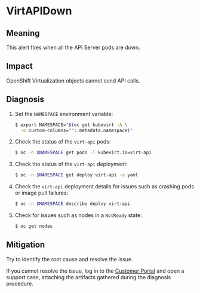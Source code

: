 # VirtAPIDown

## Meaning

This alert fires when all the API Server pods are down.

## Impact

OpenShift Virtualization objects cannot send API calls.

## Diagnosis

1. Set the `NAMESPACE` environment variable:

   ```bash
   $ export NAMESPACE="$(oc get kubevirt -A \
     -o custom-columns="":.metadata.namespace)"
   ```

2. Check the status of the `virt-api` pods:

   ```bash
   $ oc -n $NAMESPACE get pods -l kubevirt.io=virt-api
   ```

3. Check the status of the `virt-api` deployment:

   ```bash
   $ oc -n $NAMESPACE get deploy virt-api -o yaml
   ```

4. Check the `virt-api` deployment details for issues such as crashing pods or
image pull failures:

   ```bash
   $ oc -n $NAMESPACE describe deploy virt-api
   ```

5. Check for issues such as nodes in a `NotReady` state:

   ```bash
   $ oc get nodes
   ```

## Mitigation

Try to identify the root cause and resolve the issue.

If you cannot resolve the issue, log in to the
[Customer Portal](https://access.redhat.com) and open a support case,
attaching the artifacts gathered during the diagnosis procedure.
